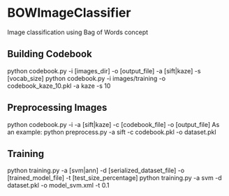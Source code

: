 # BOWImageClassifier
Image classification using Bag of Words concept


## Building Codebook
python codebook.py -i [images_dir] -o [output_file] -a [sift|kaze] -s 
[vocab_size] 
python codebook.py -i images/training -o codebook_kaze_10.pkl -a kaze -s 10

## Preprocessing Images
python codebook.py -i  -a [sift|kaze] -c [codebook_file] -o [output_file] 
As an example:
python preprocess.py -a sift -c codebook.pkl -o dataset.pkl


## Training
python training.py -a [svm|ann] -d [serialized_dataset_file] -o [trained_model_file] -t [test_size_percentage]
python training.py -a svm -d dataset.pkl -o model_svm.xml -t 0.1
